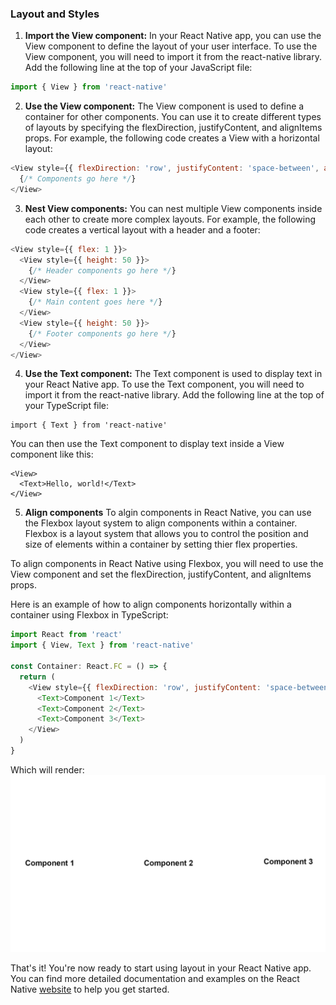 ### Layout and Styles


1. **Import the View component:** In your React Native app, you can use the View component to define the layout of your user interface. To use the View component, you will need to import it from the react-native library. Add the following line at the top of your JavaScript file:
```js
import { View } from 'react-native'
```

2. **Use the View component:** The View component is used to define a container for other components. You can use it to create different types of layouts by specifying the flexDirection, justifyContent, and alignItems props. For example, the following code creates a View with a horizontal layout:

```js
<View style={{ flexDirection: 'row', justifyContent: 'space-between', alignItems: 'center' }}>
  {/* Components go here */}
</View>
```

3. **Nest View components:** You can nest multiple View components inside each other to create more complex layouts. For example, the following code creates a vertical layout with a header and a footer:

```js
<View style={{ flex: 1 }}>
  <View style={{ height: 50 }}>
    {/* Header components go here */}
  </View>
  <View style={{ flex: 1 }}>
    {/* Main content goes here */}
  </View>
  <View style={{ height: 50 }}>
    {/* Footer components go here */}
  </View>
</View>
```


4. **Use the Text component:** The Text component is used to display text in your React Native app. To use the Text component, you will need to import it from the react-native library. Add the following line at the top of your TypeScript file:
```
import { Text } from 'react-native'
```

You can then use the Text component to display text inside a View component like this:

```
<View>
  <Text>Hello, world!</Text>
</View>
```

5. **Align components**
To algin components in React Native, you can use the Flexbox layout system to align components within a container. Flexbox is a layout system that allows you to control the position and size of elements within a container by setting thier flex properties. 

To align components in React Native using Flexbox, you will need to use the View component and set the flexDirection, justifyContent, and alignItems props.

Here is an example of how to align components horizontally within a container using Flexbox in TypeScript:

```js
import React from 'react'
import { View, Text } from 'react-native'

const Container: React.FC = () => {
  return (
    <View style={{ flexDirection: 'row', justifyContent: 'space-between', alignItems: 'center' }}>
      <Text>Component 1</Text>
      <Text>Component 2</Text>
      <Text>Component 3</Text>
    </View>
  )
}
```
Which will render:
![](textComponents.png)


That's it! You're now ready to start using layout in your React Native app. You can find more detailed documentation and examples on the React Native [website](https://reactnative.dev/) to help you get started.